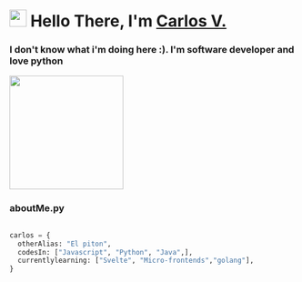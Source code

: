 <h1 align="left"><img src="https://raw.githubusercontent.com/sidbelbase/sidbelbase/master/wave.gif" width="30px"><strong> Hello There, I'm <a href="#">Carlos V.</a></strong>
</h1>

<h3 align="left"><strong>
I don't know what i'm doing here :). I'm software developer and love python</strong></h3>

<img src="https://user-images.githubusercontent.com/76973800/134009460-7299cdec-15f8-4c23-9145-5621045ddb32.jpeg" width="200px">

### **aboutMe.py**

```python

carlos = {
  otherAlias: "El piton",
  codesIn: ["Javascript", "Python", "Java",],
  currentlylearning: ["Svelte", "Micro-frontends","golang"],
}

```
